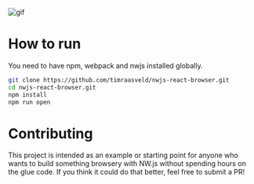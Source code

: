 ![gif](https://media.giphy.com/media/3ohze10jbwW1xICosE/giphy.gif)

# How to run
You need to have npm, webpack and nwjs installed globally.
```bash
git clone https://github.com/timraasveld/nwjs-react-browser.git
cd nwjs-react-browser.git
npm install
npm run open
```

# Contributing

This project is intended as an example or starting point for anyone who wants to build something browsery with NW.js without spending hours on the glue code. If you think it could do that better, feel free to submit a PR!

